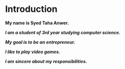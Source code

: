 Introduction
============

**My name is Syed Taha Anwer.**

***I am a student of 3rd year studying computer science.***

***My goal is to be an entrepreneur.***

***I like to play video games.***

***I am sincere about my responsibilities.***
